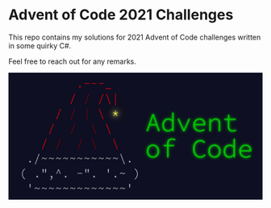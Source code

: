 # Advent of Code 2021 Challenges

This repo contains my solutions for 2021 Advent of Code challenges written in some quirky C#.

Feel free to reach out for any remarks.

![Advent of Code](AoC.jpg)
